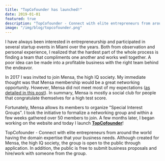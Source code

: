 ```yaml
---
title: "TopCofounder has launched!"
date: 2019-01-01
featured: true
description: "TopCofounder - Connect with elite entrepreneurs from around the world. An official SIG of Mensa, the high IQ society."
image: "/img/blog/topcofounder.png"
---
```


I have always been interested in entrepreneurship and participated in several startup events in Miami over the years. Both from observation and personal experience, I realized that the hardest part of the whole process is finding a team that compliments one another and works well together. A poor idea can be made into a profitable business with the right team behind the endeavor.

In 2017 I was invited to join Mensa, the high IQ society. My immediate thought was that Mensa membership would be a great networking opportunity. However, Mensa did not meet most of my expectations (<a href="/blogs/mensa/">as detailed in this post</a>). In summary, Mensa is mostly a social club for people that congratulate themselves for a high test score.

Fortunately, Mensa allows its members to organize "Special Interest Groups". I took the initiative to formalize a networking group and within a few weeks gathered over 50 members to join. A few months later, I began working on the website and today I launch <b><a href="http://www.topcofounder.com">TopCofounder</a></b>!

TopCofounder - Connect with elite entrepreneurs from around the world having the domain expertise that your business needs. Although created for Mensa, the high IQ society, the group is open to the public through application. In addition, the public is free to submit business proposals and hire/work with someone from the group.
